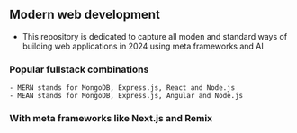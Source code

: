 ## Modern web development 

- This repository is dedicated to capture all moden and standard ways of building web applications in 2024 using meta frameworks and AI  

### Popular fullstack combinations 
    - MERN stands for MongoDB, Express.js, React and Node.js 
    - MEAN stands for MongoDB, Express.js, Angular and Node.js 

### With meta frameworks like Next.js and Remix

